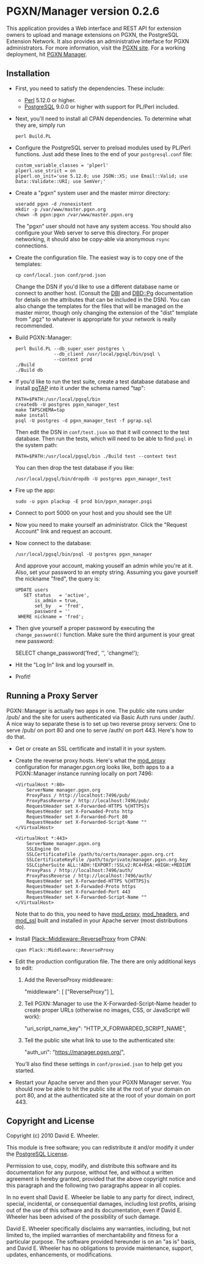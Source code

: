 PGXN/Manager version 0.2.6
==========================

This application provides a Web interface and REST API for extension owners to
upload and manage extensions on PGXN, the PostgreSQL Extension Network. It
also provides an administrative interface for PGXN administrators. For more
information, visit the [PGXN site](http://pgxn.org/). For a working
deployment, hit [PGXN Manager](http://manager.pgxn.org/).


Installation
------------

* First, you need to satisfy the dependencies. These include:

  + [Perl](http://www.perl.org/) 5.12.0 or higher.
  + [PostgreSQL](http://www.postgresql.org/) 9.0.0 or higher with support for
    PL/Perl included.

* Next, you'll need to install all CPAN dependencies. To determine what they
  are, simply run

      perl Build.PL

* Configure the PostgreSQL server to preload modules used by PL/Perl
  functions. Just add these lines to the end of your `postgresql.conf` file:

      custom_variable_classes = 'plperl'
      plperl.use_strict = on
      plperl.on_init='use 5.12.0; use JSON::XS; use Email::Valid; use Data::Validate::URI; use SemVer;'

* Create a "pgxn" system user and the master mirror directory:

      useradd pgxn -d /nonexistent
      mkdir -p /var/www/master.pgxn.org
      chown -R pgxn:pgxn /var/www/master.pgxn.org

  The "pgxn" user should not have any system access. You should also configure
  your Web server to serve this directory. For proper networking, it should
  also be copy-able via anonymous `rsync` connections.

* Create the configuration file. The easiest way is to copy one of the templates:

      cp conf/local.json conf/prod.json

  Change the DSN if you'd like to use a different database name or connect to
  another host. (Consult the [DBI](http://search.cpan.org/perldoc?DBI) and
  [DBD::Pg](http://search.cpan.org/perldoc?DBD::Pg) documentation for details
  on the attributes that can be included in the DSN). You can also change the
  templates for the files that will be managed on the master mirror, though
  only changing the extension of the "dist" template from ".pgz" to whatever
  is appropriate for your network is really recommended.

* Build PGXN::Manager:

      perl Build.PL --db_super_user postgres \
                    --db_client /usr/local/pgsql/bin/psql \
                    --context prod
      ./Build
      ./Build db

* If you'd like to run the test suite, create a test database database and
  install [pgTAP](http://pgtap.org/) into it under the schema named "tap":

      PATH=$PATH:/usr/local/pgsql/bin
      createdb -U postgres pgxn_manager_test
      make TAPSCHEMA=tap
      make install
      psql -U postgres -d pgxn_manager_test -f pgrap.sql

  Then edit the DSN in `conf/test.json` so that it will connect to the test
  database. Then run the tests, which will need to be able to find `psql` in
  the system path:

      PATH=$PATH:/usr/local/pgsql/bin ./Build test --context test

  You can then drop the test database if you like:

      /usr/local/pgsql/bin/dropdb -U postgres pgxn_manager_test

* Fire up the app:

      sudo -u pgxn plackup -E prod bin/pgxn_manager.psgi

* Connect to port 5000 on your host and you should see the UI!

* Now you need to make yourself an administrator. Click the "Request Account"
  link and request an account.

* Now connect to the database:

      /usr/local/pgsql/bin/psql -U postgres pgxn_manager

  And approve your account, making youself an admin while you're at it. Also,
  set your password to an empty string. Assuming you gave yourself the
  nickname "fred", the query is:

      UPDATE users
         SET status   = 'active',
             is_admin = true,
             set_by   = 'fred',
             password = ''
       WHERE nickname = 'fred';

* Then give yourself a proper password by executing the `change_password()`
  function. Make sure the third argument is your great new password:

    SELECT change_password('fred', '', 'changme!');

* Hit the "Log In" link and log yourself in.

* Profit!

Running a Proxy Server
----------------------

PGXN::Manager is actually two apps in one. The public site runs under /pub/
and the site for users authenticated via Basic Auth runs under /auth/. A nice
way to separate these is to set up two reverse proxy servers: One to serve
/pub/ on port 80 and one to serve /auth/ on port 443. Here's how to do that.

* Get or create an SSL certificate and install it in your system.

* Create the reverse proxy hosts. Here's what the
  [mod_proxy](http://httpd.apache.org/docs/2.2/mod/mod_proxy.html)
  configuration for manager.pgxn.org looks like, both apps to a a
  PGXN::Manager instance running locally on port 7496:

      <VirtualHost *:80>
          ServerName manager.pgxn.org
          ProxyPass / http://localhost:7496/pub/
          ProxyPassReverse / http://localhost:7496/pub/
          RequestHeader set X-Forwarded-HTTPS %{HTTPS}s
          RequestHeader set X-Forwaded-Proto http
          RequestHeader set X-Forwarded-Port 80
          RequestHeader set X-Forwarded-Script-Name ""
      </VirtualHost>

      <VirtualHost *:443>
          ServerName manager.pgxn.org
          SSLEngine On
          SSLCertificateFile /path/to/certs/manager.pgxn.org.crt
          SSLCertificateKeyFile /path/to/private/manager.pgxn.org.key
          SSLCipherSuite ALL:!ADH:!EXPORT:!SSLv2:RC4+RSA:+HIGH:+MEDIUM
          ProxyPass / http://localhost:7496/auth/
          ProxyPassReverse / http://localhost:7496/auth/
          RequestHeader set X-Forwarded-HTTPS %{HTTPS}s
          RequestHeader set X-Forwaded-Proto https
          RequestHeader set X-Forwarded-Port 443
          RequestHeader set X-Forwarded-Script-Name ""
      </VirtualHost>

  Note that to do this, you need to have
  [mod_proxy](http://httpd.apache.org/docs/2.2/mod/mod_proxy.html),
  [mod_headers](http://httpd.apache.org/docs/2.2/mod/mod_headers.html), and
  [mod_ssl](http://httpd.apache.org/docs/2.2/mod/mod_ssl.html) built and
  installed in your Apache server (most distributions do).

* Install
  [Plack::Middleware::ReverseProxy](http://search.cpan.org/perloc?Plack::Middleware::ReverseProxy)
  from CPAN:

      cpan Plack::Middleware::ReverseProxy

* Edit the production configuration file. The there are only additional keys
  to edit:

    1. Add the ReverseProxy middleware:

        "middleware": [
            ["ReverseProxy"]
        ],

    2. Tell PGXN::Manager to use the X-Forwarded-Script-Name header to create
    proper URLs (otherwise no images, CSS, or JavaScript will work):

        "uri_script_name_key": "HTTP_X_FORWARDED_SCRIPT_NAME",

    3. Tell the public site what link to use to the authenticated site:

        "auth_uri": "https://manager.pgxn.org/",

  You'll also find these settings in `conf/proxied.json` to help get you
  started.

* Restart your Apache server and then your PGXN Manager server. You should now
  be able to hit the public site at the root of your domain on port 80, and at
  the authenticated site at the root of your domain on port 443.

Copyright and License
---------------------

Copyright (c) 2010 David E. Wheeler.

This module is free software; you can redistribute it and/or modify it under
the [PostgreSQL License](http://www.opensource.org/licenses/postgresql).

Permission to use, copy, modify, and distribute this software and its
documentation for any purpose, without fee, and without a written agreement is
hereby granted, provided that the above copyright notice and this paragraph
and the following two paragraphs appear in all copies.

In no event shall David E. Wheeler be liable to any party for direct,
indirect, special, incidental, or consequential damages, including lost
profits, arising out of the use of this software and its documentation, even
if David E. Wheeler has been advised of the possibility of such damage.

David E. Wheeler specifically disclaims any warranties, including, but not
limited to, the implied warranties of merchantability and fitness for a
particular purpose. The software provided hereunder is on an "as is" basis,
and David E. Wheeler has no obligations to provide maintenance, support,
updates, enhancements, or modifications.
